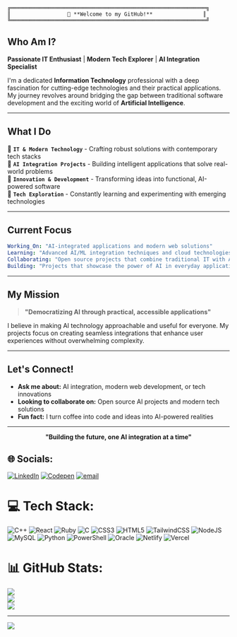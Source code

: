 
```ascii
╔══════════════════════════════════════════════════════════════╗
║                  👋 **Welcome to my GitHub!**                ║
╚══════════════════════════════════════════════════════════════╝
```

##  **Who Am I?**

**Passionate IT Enthusiast** | **Modern Tech Explorer** | **AI Integration Specialist**

I'm a dedicated **Information Technology** professional with a deep fascination for cutting-edge technologies and their practical applications. My journey revolves around bridging the gap between traditional software development and the exciting world of **Artificial Intelligence**.

---

##  **What I Do**

🔹 **`IT & Modern Technology`** - Crafting robust solutions with contemporary tech stacks  
🔹 **`AI Integration Projects`** - Building intelligent applications that solve real-world problems  
🔹 **`Innovation & Development`** - Transforming ideas into functional, AI-powered software  
🔹 **`Tech Exploration`** - Constantly learning and experimenting with emerging technologies  

---

##  **Current Focus**

```yaml
Working_On: "AI-integrated applications and modern web solutions"
Learning: "Advanced AI/ML integration techniques and cloud technologies"
Collaborating: "Open source projects that combine traditional IT with AI capabilities"
Building: "Projects that showcase the power of AI in everyday applications"
```

---

##  **My Mission**

> **"Democratizing AI through practical, accessible applications"**

I believe in making AI technology approachable and useful for everyone. My projects focus on creating seamless integrations that enhance user experiences without overwhelming complexity.

---

##  **Let's Connect!**

-  **Ask me about:** AI integration, modern web development, or tech innovations
-  **Looking to collaborate on:** Open source AI projects and modern tech solutions  
-  **Fun fact:** I turn coffee into code and ideas into AI-powered realities

---

<div align="center">

**"Building the future, one AI integration at a time"** 

</div>


## 🌐 Socials:
[![LinkedIn](https://img.shields.io/badge/LinkedIn-%230077B5.svg?logo=linkedin&logoColor=white)](https://linkedin.com/in/https://www.linkedin.com/in/khadija-ali-6a431b269/) [![Codepen](https://img.shields.io/badge/Codepen-000000?logo=codepen&logoColor=white)](https://codepen.io/https://codepen.io/Khadija-Ali) [![email](https://img.shields.io/badge/Email-D14836?logo=gmail&logoColor=white)](mailto:khadijaali5858@gmail.com) 

# 💻 Tech Stack:
![C++](https://img.shields.io/badge/c++-%2300599C.svg?style=for-the-badge&logo=c%2B%2B&logoColor=white) ![React](https://img.shields.io/badge/react-%2320232a.svg?style=for-the-badge&logo=react&logoColor=%2361DAFB) ![Ruby](https://img.shields.io/badge/ruby-%23CC342D.svg?style=for-the-badge&logo=ruby&logoColor=white) ![C](https://img.shields.io/badge/c-%2300599C.svg?style=for-the-badge&logo=c&logoColor=white) ![CSS3](https://img.shields.io/badge/css3-%231572B6.svg?style=for-the-badge&logo=css3&logoColor=white) ![HTML5](https://img.shields.io/badge/html5-%23E34F26.svg?style=for-the-badge&logo=html5&logoColor=white) ![TailwindCSS](https://img.shields.io/badge/tailwindcss-%2338B2AC.svg?style=for-the-badge&logo=tailwind-css&logoColor=white) ![NodeJS](https://img.shields.io/badge/node.js-6DA55F?style=for-the-badge&logo=node.js&logoColor=white) ![MySQL](https://img.shields.io/badge/mysql-4479A1.svg?style=for-the-badge&logo=mysql&logoColor=white) ![Python](https://img.shields.io/badge/python-3670A0?style=for-the-badge&logo=python&logoColor=ffdd54) ![PowerShell](https://img.shields.io/badge/PowerShell-%235391FE.svg?style=for-the-badge&logo=powershell&logoColor=white) ![Oracle](https://img.shields.io/badge/Oracle-F80000?style=for-the-badge&logo=oracle&logoColor=white) ![Netlify](https://img.shields.io/badge/netlify-%23000000.svg?style=for-the-badge&logo=netlify&logoColor=#00C7B7) ![Vercel](https://img.shields.io/badge/vercel-%23000000.svg?style=for-the-badge&logo=vercel&logoColor=white)
# 📊 GitHub Stats:
![](https://github-readme-stats.vercel.app/api?username=khadijaAli12&theme=dark&hide_border=false&include_all_commits=false&count_private=false)<br/>
![](https://nirzak-streak-stats.vercel.app/?user=khadijaAli12&theme=dark&hide_border=false)<br/>
![](https://github-readme-stats.vercel.app/api/top-langs/?username=khadijaAli12&theme=dark&hide_border=false&include_all_commits=false&count_private=false&layout=compact)

---
[![](https://visitcount.itsvg.in/api?id=khadijaAli12&icon=0&color=0)](https://visitcount.itsvg.in)

<!-- Proudly created with GPRM ( https://gprm.itsvg.in ) -->
